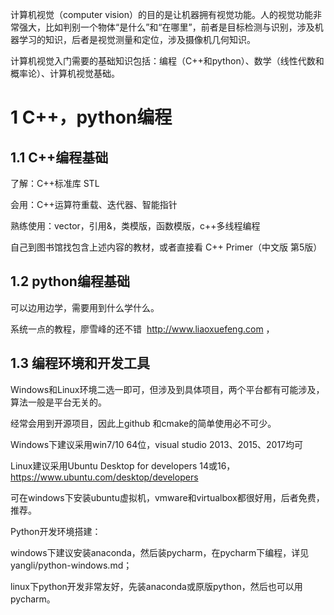 
计算机视觉（computer vision）的目的是让机器拥有视觉功能。人的视觉功能非常强大，比如判别一个物体“是什么”和“在哪里”，前者是目标检测与识别，涉及机器学习的知识，后者是视觉测量和定位，涉及摄像机几何知识。

计算机视觉入门需要的基础知识包括：编程（C++和python）、数学（线性代数和概率论）、计算机视觉基础。

# 1 C++，python编程

## 1.1 C++编程基础

了解：C++标准库 STL

会用：C++运算符重载、迭代器、智能指针

熟练使用：vector，引用&，类模版，函数模版，c++多线程编程

自己到图书馆找包含上述内容的教材，或者直接看 C++ Primer（中文版 第5版）

## 1.2 python编程基础

可以边用边学，需要用到什么学什么。

系统一点的教程，廖雪峰的还不错  http://www.liaoxuefeng.com ，

## 1.3 编程环境和开发工具

Windows和Linux环境二选一即可，但涉及到具体项目，两个平台都有可能涉及，算法一般是平台无关的。

经常会用到开源项目，因此上github 和cmake的简单使用必不可少。

Windows下建议采用win7/10 64位，visual studio 2013、2015、2017均可

Linux建议采用Ubuntu Desktop for developers 14或16，https://www.ubuntu.com/desktop/developers

可在windows下安装ubuntu虚拟机，vmware和virtualbox都很好用，后者免费，推荐。

Python开发环境搭建：

windows下建议安装anaconda，然后装pycharm，在pycharm下编程，详见yangli/python-windows.md；

linux下python开发非常友好，先装anaconda或原版python，然后也可以用pycharm。




